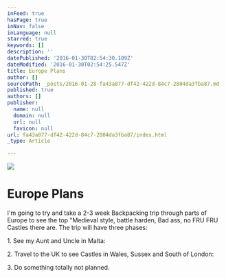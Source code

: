 ```yaml
---
inFeed: true
hasPage: true
inNav: false
inLanguage: null
starred: true
keywords: []
description: ''
datePublished: '2016-01-30T02:54:30.109Z'
dateModified: '2016-01-30T02:54:25.547Z'
title: Europe Plans
author: []
sourcePath: _posts/2016-01-28-fa43a877-df42-422d-84c7-2804da3fba87.md
published: true
authors: []
publisher:
  name: null
  domain: null
  url: null
  favicon: null
url: fa43a877-df42-422d-84c7-2804da3fba87/index.html
_type: Article

---
```

![](https://the-grid-user-content.s3-us-west-2.amazonaws.com/c8994494-7958-42da-a9a2-6f0c3697950f.jpg)

# Europe Plans

I'm going to try and take a 2-3 week Backpacking trip through parts of Europe to see the top "Medieval style, battle harden, Bad ass, no FRU FRU Castles there are. The trip will have three phases:

1\. See my Aunt and Uncle in Malta:

2\. Travel to the UK to see Castles in Wales, Sussex and South of London:

3\. Do something totally not planned.